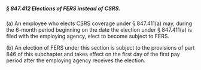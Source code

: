 ##### § 847.412 Elections of FERS instead of CSRS. #####

(a) An employee who elects CSRS coverage under § 847.411(a) may, during the 6-month period beginning on the date the election under § 847.411(a) is filed with the employing agency, elect to become subject to FERS.

(b) An election of FERS under this section is subject to the provisions of part 846 of this subchapter and takes effect on the first day of the first pay period after the employing agency receives the election.
